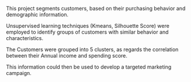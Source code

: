 This project segments customers, based on their purchasing behavior and demographic information. 

Unsupervised learning techniques (Kmeans, Silhouette Score) were employed to identify groups of customers with similar behavior and characteristics.

The Customers were grouped into 5 clusters, as regards the correlation between their Annual income and spending score. 

This information could then be used to develop a targeted marketing campaign.
